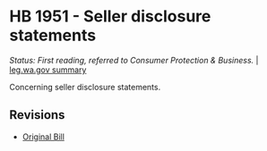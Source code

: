 # HB 1951 - Seller disclosure statements
*Status: First reading, referred to Consumer Protection & Business.* | [leg.wa.gov summary](https://app.leg.wa.gov/billsummary?BillNumber=1951&Year=2021)

Concerning seller disclosure statements.

## Revisions
* [Original Bill](1/)